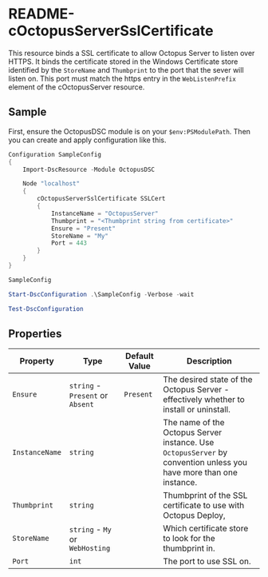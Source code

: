 # README-cOctopusServerSslCertificate

This resource binds a SSL certificate to allow Octopus Server to listen over HTTPS.
It binds the certificate stored in the Windows Certificate store identified by the `StoreName` and `Thumbprint` to the port that the sever will listen on.
This port must match the https entry in the `WebListenPrefix` element of the cOctopusServer resource. 

## Sample

First, ensure the OctopusDSC module is on your `$env:PSModulePath`. Then you can create and apply configuration like this.

```PowerShell
Configuration SampleConfig
{
    Import-DscResource -Module OctopusDSC

    Node "localhost"
    {
        cOctopusServerSslCertificate SSLCert
        {
            InstanceName = "OctopusServer"
            Thumbprint = "<Thumbprint string from certificate>"
            Ensure = "Present"
            StoreName = "My"
            Port = 443
        }
    }
}

SampleConfig

Start-DscConfiguration .\SampleConfig -Verbose -wait

Test-DscConfiguration
```

## Properties
| Property                                  | Type                            | Default Value    | Description                                                                                                        |
| ------------------------------------------| ------------------------------- | -----------------| ------------------------------------------------------------------------------------------------------------------ |
| `Ensure`                                  | `string` - `Present` or `Absent`| `Present`        | The desired state of the Octopus Server - effectively whether to install or uninstall.                             |
| `InstanceName`                            | `string`                        |                  | The name of the Octopus Server instance. Use `OctopusServer` by convention unless you have more than one instance. |
| `Thumbprint`                              | `string`                        |                  | Thumbprint of the SSL certificate to use with Octopus Deploy,                                                      |
| `StoreName`                               | `string` - `My` or `WebHosting` |                  | Which certificate store to look for the thumbprint in.                                                             |
| `Port`                                    | `int`                           |                  | The port to use SSL on.                                                                                            |
